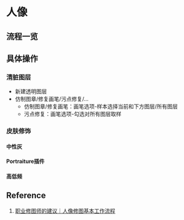 # 人像
## 流程一览

## 具体操作

### 清脏图层

* 新建透明图层
* 仿制图章/修复画笔/污点修复/...
  * 仿制图章/修复画笔：画笔选项-样本选择当前和下方图层/所有图层
  * 污点修复：画笔选项-勾选对所有图层取样


### 皮肤修饰

#### 中性灰

#### Portraiture插件

#### 高低频

## Reference

1. [职业修图师的建议｜人像修图基本工作流程](https://zhuanlan.zhihu.com/p/27690583)